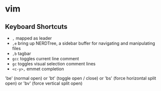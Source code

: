 # vim

## Keyboard Shortcuts

- `,` mapped as leader
- `,e` bring up NERDTree, a sidebar buffer for navigating and manipulating files
- `,b` tagbar
- `gcc` toggles current line comment
- `gc` toggles visual selection comment lines
- `<c-y>,` emmet completion

'be' (normal open) or 'bt' (toggle open / close) or 'bs' (force horizontal split
open) or 'bv' (force vertical split open)

